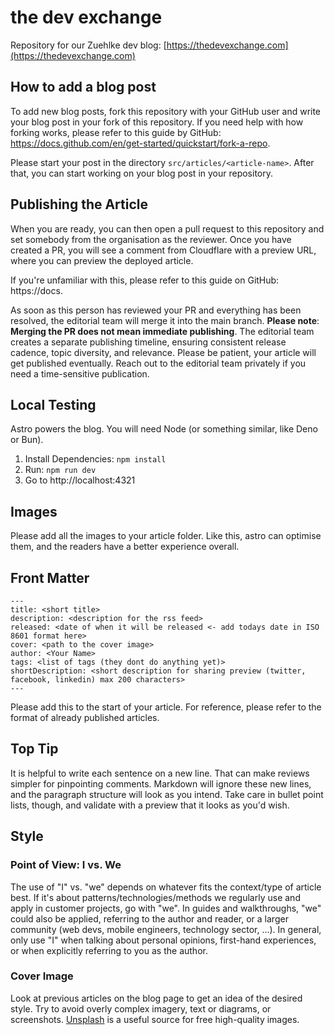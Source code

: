 # the dev exchange

Repository for our Zuehlke dev blog: [https://thedevexchange.com](https://thedevexchange.com)


## How to add a blog post

To add new blog posts, fork this repository with your GitHub user and write your blog post in your fork of this repository. 
If you need help with how forking works, please refer to this guide by GitHub: https://docs.github.com/en/get-started/quickstart/fork-a-repo.

Please start your post in the directory `src/articles/<article-name>`.
After that, you can start working on your blog post in your repository. 

## Publishing the Article
When you are ready, you can then open a pull request to this repository and set somebody from the organisation as the reviewer.
Once you have created a PR, you will see a comment from Cloudflare with a preview URL, where you can preview the deployed article.

If you're unfamiliar with this, please refer to this guide on GitHub: https://docs.

As soon as this person has reviewed your PR and everything has been resolved, the editorial team will merge it into the main branch.
**Please note**: **Merging the PR does not mean immediate publishing**. 
The editorial team creates a separate publishing timeline, ensuring consistent release cadence, topic diversity, and relevance. 
Please be patient, your article will get published eventually. 
Reach out to the editorial team privately if you need a time-sensitive publication. 

## Local Testing
Astro powers the blog.
You will need Node (or something similar, like Deno or Bun).

1. Install Dependencies: `npm install`
2. Run: `npm run dev`
3. Go to http://localhost:4321

## Images
Please add all the images to your article folder.
Like this, astro can optimise them, and the readers have a better experience overall.

## Front Matter
```
---
title: <short title>
description: <description for the rss feed>
released: <date of when it will be released <- add todays date in ISO 8601 format here>
cover: <path to the cover image>
author: <Your Name>
tags: <list of tags (they dont do anything yet)>
shortDescription: <short description for sharing preview (twitter, facebook, linkedin) max 200 characters>
---
```
Please add this to the start of your article. For reference, please refer to the format of already published articles. 

## Top Tip

It is helpful to write each sentence on a new line.
That can make reviews simpler for pinpointing comments.
Markdown will ignore these new lines, and the paragraph structure will look as you intend.
Take care in bullet point lists, though, and validate with a preview that it looks as you'd wish.

## Style

### Point of View: I vs. We

The use of "I" vs. "we" depends on whatever fits the context/type of article best.
If it's about patterns/technologies/methods we regularly use and apply in customer projects, go with "we".
In guides and walkthroughs, "we" could also be applied, referring to the author and reader, or a larger community (web devs, mobile engineers, technology sector, …).
In general, only use "I" when talking about personal opinions, first-hand experiences, or when explicitly referring to you as the author.

### Cover Image
Look at previous articles on the blog page to get an idea of the desired style.
Try to avoid overly complex imagery, text or diagrams, or screenshots.
[Unsplash](https://unsplash.com) is a useful source for free high-quality images.
